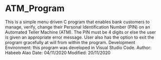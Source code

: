 # ATM_Program
This is a simple menu driven C program that enables bank customers to manage, verify, change their Personal Identification Number (PIN) on an Automated Teller Machine (ATM). The PIN must be 4 digits or else the user is given an appropriate error message. User also has the option to exit the program gracefully at will from within the program.  Development Environment: this program was developed in Visual Studio Code.  Author: Habeeb Alao  Date: 04/11/2020     Modified: 20/11/2020
